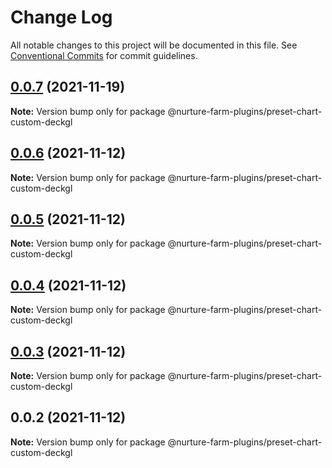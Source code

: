 # Change Log

All notable changes to this project will be documented in this file.
See [Conventional Commits](https://conventionalcommits.org) for commit guidelines.

## [0.0.7](https://github.com/abdullah-mukadam/nurture-farm-plugins/compare/@nurture-farm-plugins/preset-chart-custom-deckgl@0.0.6...@nurture-farm-plugins/preset-chart-custom-deckgl@0.0.7) (2021-11-19)

**Note:** Version bump only for package @nurture-farm-plugins/preset-chart-custom-deckgl





## [0.0.6](https://github.com/abdullah-mukadam/nurture-farm-plugins/compare/@nurture-farm-plugins/preset-chart-custom-deckgl@0.0.5...@nurture-farm-plugins/preset-chart-custom-deckgl@0.0.6) (2021-11-12)

**Note:** Version bump only for package @nurture-farm-plugins/preset-chart-custom-deckgl





## [0.0.5](https://github.com/abdullah-mukadam/nurture-farm-plugins/compare/@nurture-farm-plugins/preset-chart-custom-deckgl@0.0.4...@nurture-farm-plugins/preset-chart-custom-deckgl@0.0.5) (2021-11-12)

**Note:** Version bump only for package @nurture-farm-plugins/preset-chart-custom-deckgl





## [0.0.4](https://github.com/abdullah-mukadam/nurture-farm-plugins/compare/@nurture-farm-plugins/preset-chart-custom-deckgl@0.0.3...@nurture-farm-plugins/preset-chart-custom-deckgl@0.0.4) (2021-11-12)

**Note:** Version bump only for package @nurture-farm-plugins/preset-chart-custom-deckgl





## [0.0.3](https://github.com/abdullah-mukadam/nurture-farm-plugins/compare/@nurture-farm-plugins/preset-chart-custom-deckgl@0.0.2...@nurture-farm-plugins/preset-chart-custom-deckgl@0.0.3) (2021-11-12)

**Note:** Version bump only for package @nurture-farm-plugins/preset-chart-custom-deckgl





## 0.0.2 (2021-11-12)

**Note:** Version bump only for package @nurture-farm-plugins/preset-chart-custom-deckgl
